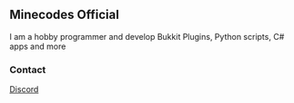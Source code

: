 ## Minecodes Official

I am a hobby programmer and develop Bukkit Plugins, Python scripts, C# apps and more

### Contact

[Discord](https://discord.gg/QKxt6z3)
